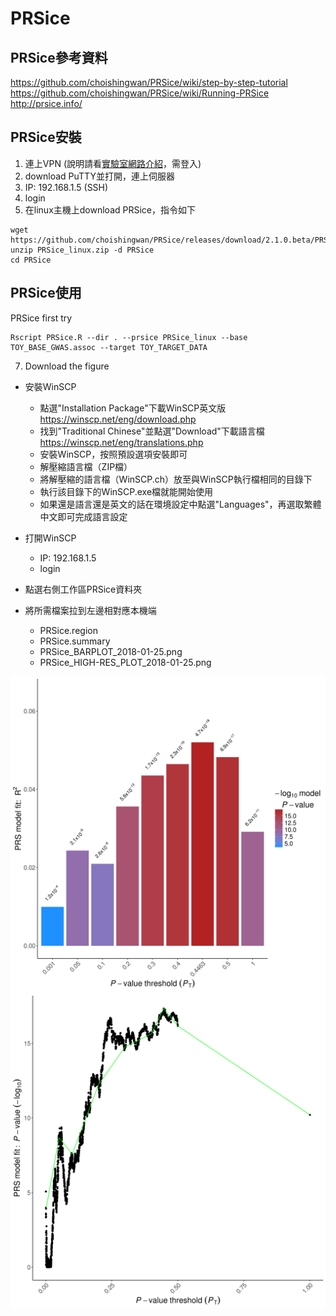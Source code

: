 # PRSice

## PRSice參考資料
https://github.com/choishingwan/PRSice/wiki/step-by-step-tutorial
https://github.com/choishingwan/PRSice/wiki/Running-PRSice
http://prsice.info/

## PRSice安裝
1. 連上VPN (說明請看[實驗室網路介紹](https://github.com/DHLab-CGU/Resources-Private/blob/master/Network.md)，需登入)
2. download PuTTY並打開，連上伺服器
3. IP: 192.168.1.5 (SSH)
4. login
5. 在linux主機上download PRSice，指令如下

```
wget https://github.com/choishingwan/PRSice/releases/download/2.1.0.beta/PRSice_linux.zip
unzip PRSice_linux.zip -d PRSice
cd PRSice
```
## PRSice使用
PRSice first try

```
Rscript PRSice.R --dir . --prsice PRSice_linux --base TOY_BASE_GWAS.assoc --target TOY_TARGET_DATA
```

7. Download the figure

- 安裝WinSCP
  - 點選"Installation Package"下載WinSCP英文版 https://winscp.net/eng/download.php
  - 找到"Traditional Chinese"並點選"Download"下載語言檔 https://winscp.net/eng/translations.php
  - 安裝WinSCP，按照預設選項安裝即可
  - 解壓縮語言檔（ZIP檔）
  - 將解壓縮的語言檔（WinSCP.ch）放至與WinSCP執行檔相同的目錄下
  - 執行該目錄下的WinSCP.exe檔就能開始使用
  - 如果還是語言還是英文的話在環境設定中點選"Languages"，再選取繁體中文即可完成語言設定

- 打開WinSCP
  - IP: 192.168.1.5
  - login
  
- 點選右側工作區PRSice資料夾
- 將所需檔案拉到左邊相對應本機端
  - PRSice.region
  - PRSice.summary
  - PRSice_BARPLOT_2018-01-25.png
  - PRSice_HIGH-RES_PLOT_2018-01-25.png

![](PRSice_BARPLOT_2018-01-25.png)
![](PRSice_HIGH-RES_PLOT_2018-01-25.png)
